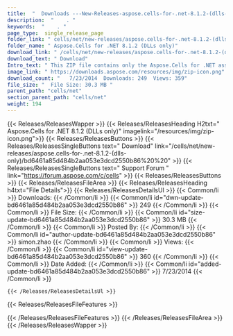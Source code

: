 ```yaml
---
title:  "  Downloads ---New-Releases-aspose.cells-for-.net-8.1.2-(dlls-only) . " 
description:  "    . " 
keywords:  "    . " 
page_type:  single_release_page
folder_link: " cells/net/new-releases/aspose.cells-for-.net-8.1.2-(dlls-only)/"
folder_name: " Aspose.Cells for .NET 8.1.2 (DLLs only)"
download_link: " /cells/net/new-releases/aspose.cells-for-.net-8.1.2-(dlls-only)/bd6461a85d484b2aa053e3dcd2550b86"
download_text: " Download"
Intro_text: " This ZIP file contains only the Aspose.Cells for .NET assemblies. The assemblies..."
image_link: " https://downloads.aspose.com/resources/img/zip-icon.png"
download_count: "   7/23/2014  Downloads: 249  Views: 359"
file_size: "  File Size: 30.3 MB "
parent_path: "cells/net"
section_parent_path: "cells/net"
weight: 194 
---
```


{{< Releases/ReleasesWapper >}}
  {{< Releases/ReleasesHeading H2txt=" Aspose.Cells for .NET 8.1.2 (DLLs only)" imagelink="/resources/img/zip-icon.png">}}
  {{< Releases/ReleasesButtons >}}
    {{< Releases/ReleasesSingleButtons text=" Download" link="/cells/net/new-releases/aspose.cells-for-.net-8.1.2-(dlls-only)/bd6461a85d484b2aa053e3dcd2550b86%20%20" >}}
    {{< Releases/ReleasesSingleButtons text=" Support Forum " link="https://forum.aspose.com/c/cells" >}}
  {{< Releases/ReleasesButtons >}}
  {{< Releases/ReleasesFileArea >}}
    {{< Releases/ReleasesHeading h4txt="File Details">}}
    {{< Releases/ReleasesDetailsUl >}}
            {{< Common/li  >}} Downloads: {{< /Common/li >}} 
      {{< Common/li id="dwn-update-bd6461a85d484b2aa053e3dcd2550b86" >}} 249 {{< /Common/li >}} 
      {{< Common/li  >}} File Size: {{< /Common/li >}} 
      {{< Common/li id="size-update-bd6461a85d484b2aa053e3dcd2550b86" >}} 30.3 MB {{< /Common/li >}} 
      {{< Common/li  >}} Posted By: {{< /Common/li >}} 
      {{< Common/li id="author-update-bd6461a85d484b2aa053e3dcd2550b86" >}} simon.zhao {{< /Common/li >}} 
      {{< Common/li  >}} Views: {{< /Common/li >}} 
      {{< Common/li id="view-update-bd6461a85d484b2aa053e3dcd2550b86" >}} 360 {{< /Common/li >}} 
      {{< Common/li  >}} Date Added: {{< /Common/li >}} 
      {{< Common/li id="added-update-bd6461a85d484b2aa053e3dcd2550b86" >}} 7/23/2014 {{< /Common/li >}} 

    {{< /Releases/ReleasesDetailsUl >}}

  {{< Releases/ReleasesFileFeatures >}}
      
  {{< /Releases/ReleasesFileFeatures >}}
 {{< /Releases/ReleasesFileArea >}}
{{< /Releases/ReleasesWapper >}}


